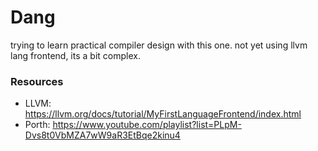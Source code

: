 # Dang

trying to learn practical compiler design with this one.
not yet using llvm lang frontend, its a bit complex.

### Resources
- LLVM: https://llvm.org/docs/tutorial/MyFirstLanguageFrontend/index.html
- Porth: https://www.youtube.com/playlist?list=PLpM-Dvs8t0VbMZA7wW9aR3EtBqe2kinu4